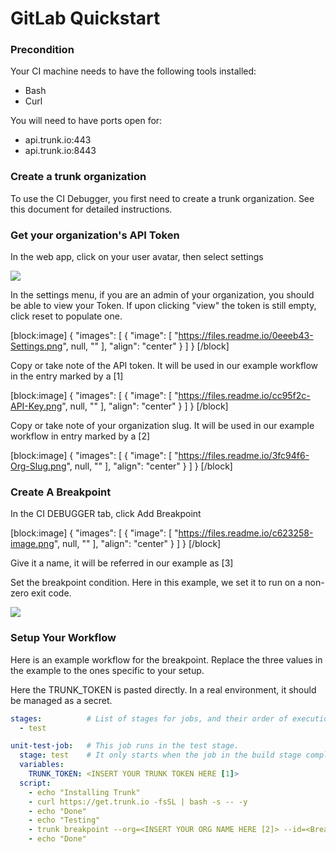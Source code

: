 # GitLab Quickstart

### Precondition

Your CI machine needs to have the following tools installed:

* Bash
* Curl

You will need to have ports open for:

* api.trunk.io:443
* api.trunk.io:8443

### Create a trunk organization

To use the CI Debugger, you first need to create a trunk organization. See this document for detailed instructions.

### Get your organization's API Token

In the web app, click on your user avatar, then select settings

![](https://files.readme.io/8c5f295-image.png)

In the settings menu, if you are an admin of your organization, you should be able to view your Token. If upon clicking "view" the token is still empty, click reset to populate one.

\[block:image] { "images": \[ { "image": \[ "https://files.readme.io/0eeeb43-Settings.png", null, "" ], "align": "center" } ] } \[/block]

Copy or take note of the API token. It will be used in our example workflow in the entry marked by a \[1]

\[block:image] { "images": \[ { "image": \[ "https://files.readme.io/cc95f2c-API-Key.png", null, "" ], "align": "center" } ] } \[/block]

Copy or take note of your organization slug. It will be used in our example workflow in entry marked by a \[2]

\[block:image] { "images": \[ { "image": \[ "https://files.readme.io/3fc94f6-Org-Slug.png", null, "" ], "align": "center" } ] } \[/block]

### Create A Breakpoint

In the CI DEBUGGER tab, click Add Breakpoint

\[block:image] { "images": \[ { "image": \[ "https://files.readme.io/c623258-image.png", null, "" ], "align": "center" } ] } \[/block]

Give it a name, it will be referred in our example as \[3]

Set the breakpoint condition. Here in this example, we set it to run on a non-zero exit code.

![](https://files.readme.io/980a194-image.png)

### Setup Your Workflow

Here is an example workflow for the breakpoint. Replace the three values in the example to the ones specific to your setup.

Here the TRUNK\_TOKEN is pasted directly. In a real environment, it should be managed as a secret.

```yaml
stages:          # List of stages for jobs, and their order of execution
  - test

unit-test-job:   # This job runs in the test stage.
  stage: test    # It only starts when the job in the build stage completes successfully.
  variables:
    TRUNK_TOKEN: <INSERT YOUR TRUNK TOKEN HERE [1]>
  script:
    - echo "Installing Trunk"
    - curl https://get.trunk.io -fsSL | bash -s -- -y
    - echo "Done"
    - echo "Testing"
    - trunk breakpoint --org=<INSERT YOUR ORG NAME HERE [2]> --id=<Breakpoint Name [3]> -- /bin/false
    - echo "Done"
```
